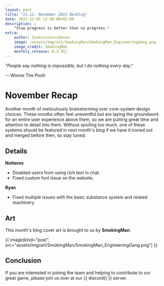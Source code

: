 ```yaml
---
layout: post
title: "21.11: November 2021 Devblog"
date: 2021-12-05 12:30:00+01:00
description: |
    "Slow progress is better than no progress."
extra:
    author: CosmicCoincidence
    image: /assets/img/art/SmokingMan/SmokingMan_EngineeringGang.png
    image_credit: SmokingMan
    monthly_release: 0.3.95j
---
```


*"People say nothing is impossible, but I do nothing every day."*

-- Winnie The Pooh

# November Recap

Another month of meticulously brainstorming over core-system design choices. These months often feel uneventful but are laying the groundwork for an entire user experience above them, so we are putting great time and attention to detail into them. Without spoiling too much, one of these systems should be featured in next month's blog if we have it ironed out and merged before then, so stay tuned.

## Details

**Notterox**
- Disabled users from using rich text in chat.
- Fixed custom font issue on the website.

**Ryan**
- Fixed multiple issues with the basic substance system and related machinery.

## Art

This month's blog cover art is brought to us by **SmokingMan**.

{{ image(kind="post", src="assets/img/art/SmokingMan/SmokingMan_EngineeringGang.png") }}

## Conclusion

If you are interested in joining the team and helping to contribute to our great game, please join us over at our {{ discord() }} server.
